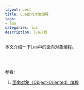 ```yaml
---
layout: post
title: Lua面向对象编程
tags:
- lua
categories: lua
description: lua开发
---
```



本文介绍一下Lua中的面向对象编程。


<!-- more -->


 















<br />
<br />

参看:

1. [面向对象（Object-Oriented）编程](https://blog.csdn.net/glfxml/article/details/108755537)


<br />
<br />
<br />

